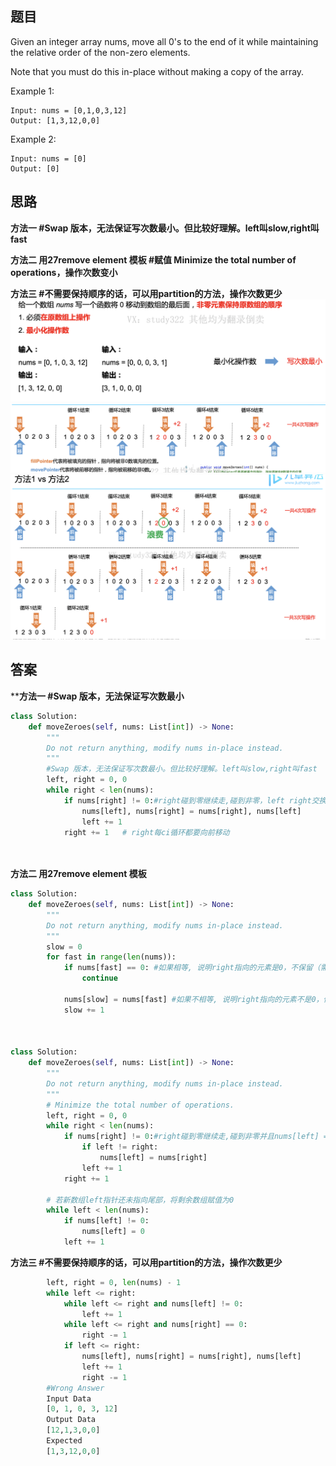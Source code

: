 ## 题目

Given an integer array nums, move all 0's to the end of it while maintaining the relative order of the non-zero elements.

Note that you must do this in-place without making a copy of the array.


Example 1:
```
Input: nums = [0,1,0,3,12]
Output: [1,3,12,0,0]
```
Example 2:
```
Input: nums = [0]
Output: [0]
```
## 思路
**方法一 #Swap 版本，无法保证写次数最小。但比较好理解。left叫slow,right叫fast**

**方法二 用27remove element 模板 #赋值 Minimize the total number of operations，操作次数变小**

**方法三 #不需要保持顺序的话，可以用partition的方法，操作次数更少**
![pre](https://github.com/SSRRBB/Leetcode/blob/main/Images/41.png)
![pre](https://github.com/SSRRBB/Leetcode/blob/main/Images/42.png)
![pre](https://github.com/SSRRBB/Leetcode/blob/main/Images/43.png)

## 答案
****方法一 #Swap 版本，无法保证写次数最小**
```python
class Solution:
    def moveZeroes(self, nums: List[int]) -> None:
        """
        Do not return anything, modify nums in-place instead.
        """
        #Swap 版本，无法保证写次数最小。但比较好理解。left叫slow,right叫fast
        left, right = 0, 0
        while right < len(nums):
            if nums[right] != 0:#right碰到零继续走,碰到非零，left right交换
                nums[left], nums[right] = nums[right], nums[left]
                left += 1
            right += 1   # right每ci循环都要向前移动 
            
        

```
**方法二 用27remove element 模板**
```python
class Solution:
    def moveZeroes(self, nums: List[int]) -> None:
        """
        Do not return anything, modify nums in-place instead.
        """
        slow = 0  
        for fast in range(len(nums)):
            if nums[fast] == 0: #如果相等, 说明right指向的元素是0，不保留（需要后移）
                continue
            
            nums[slow] = nums[fast] #如果不相等, 说明right指向的元素不是0，保留（不需要后移）:把right的值赋给left
            slow += 1
            
            
    
class Solution:
    def moveZeroes(self, nums: List[int]) -> None:
        """
        Do not return anything, modify nums in-place instead.
        """
        # Minimize the total number of operations.
        left, right = 0, 0
        while right < len(nums):
            if nums[right] != 0:#right碰到零继续走,碰到非零并且nums[left] = ！nums[right], 将来right的值给right
                if left != right:
                    nums[left] = nums[right]
                left += 1
            right += 1
            
        # 若新数组left指针还未指向尾部，将剩余数组赋值为0
        while left < len(nums):
            if nums[left] != 0:
                nums[left] = 0
            left += 1

```
**方法三 #不需要保持顺序的话，可以用partition的方法，操作次数更少**
```python
        left, right = 0, len(nums) - 1
        while left <= right:
            while left <= right and nums[left] != 0:
                left += 1
            while left <= right and nums[right] == 0:
                right -= 1       
            if left <= right:
                nums[left], nums[right] = nums[right], nums[left]
                left += 1
                right -= 1
        #Wrong Answer
        Input Data
        [0, 1, 0, 3, 12]
        Output Data
        [12,1,3,0,0]
        Expected
        [1,3,12,0,0]
 ```
